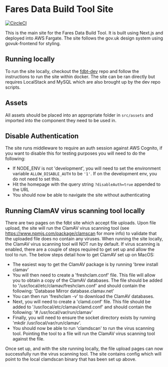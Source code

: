 # Fares Data Build Tool Site

[![CircleCI](https://circleci.com/gh/fares-data-build-tool/fdbt-site.svg?style=svg)](https://circleci.com/gh/fares-data-build-tool/fdbt-site)

This is the main site for the Fares Data Build Tool. It is built using Next.js and deployed into AWS Fargate.
The site follows the gov.uk design system using govuk-frontend for styling.

## Running locally

To run the site locally, checkout the [fdbt-dev](https://github.com/fares-data-build-tool/fdbt-dev) repo and follow the instructions to run the site within docker. The site can be ran directly but requires LocalStack and MySQL which are also brought up by the dev repo scripts.

## Assets

All assets should be placed into an appropriate folder in `src/assets` and imported into the component they need to be used in.

## Disable Authentication

The site runs middleware to require an auth session against AWS Cognito, if you want to disable this for testing purposes you will need to do the following:

- If NODE_ENV is not 'development', you will need to set the environment variable `ALLOW_DISABLE_AUTH` to be `'1'`. If on the development env, you do not need to set this.
- Hit the homepage with the query string `?disableAuth=true` appended to the URL
- You should now be able to navigate the site without authenticating

## Running ClamAV virus scanning tool locally

There are two pages on the fdbt site which accept file uploads. Upon file upload, the site will run the ClamAV virus scanning tool (see https://www.npmjs.com/package/clamscan for more info) to validate that the uploaded file does no contain any viruses. When running the site locally, the ClamAV virus scanning tool will NOT run by default. If virus scanning is enabled, there are a couple of steps required to get set up and allow the tool to run. The below steps detail how to get ClamAV set up on MacOS:

- The easiest way to get the ClamAV package is by running 'brew install clamav'
- You will then need to create a 'freshclam.conf' file. This file will allow you to obtain a copy of the ClamAV databases. The file should be added to '/usr/local/etc/clamav/freshclam.conf' and should contain the following:
    'Database Mirror database.clamav.net'
- You can then run 'freshclam -v' to download the ClamAV databases.
- Next, you will need to create a 'clamd.conf' file. This file should be added to '/usr/local/etc/clamav/clamd.conf' and should contain the following:
    '# /usr/local/var/run/clamav'
- Finally, you will need to ensure the socket directory exists by running 'mkdir /usr/local/var/run/clamav'.
- You should now be able to run 'clamdscan' to run the virus scanning tool. Pointing the tool to a file will run the ClamAV virus scanning tool against the file.

Once set up, and with the site running locally, the file upload pages can now successfully run the virus scanning tool. The site contains config which will point to the local clamdscan binary that has been set up above.
